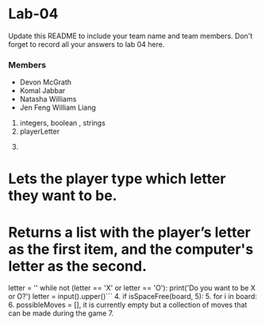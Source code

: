 # Lab-04

Update this README to include your team name and team members. Don't forget to record all your answers to lab 04 here.
### Members
* Devon McGrath
* Komal Jabbar
* Natasha Williams
* Jen Feng William Liang

1. integers, boolean , strings
2. playerLetter
3. ```def inputPlayerLetter():
 # Lets the player type which letter they want to be.
 # Returns a list with the player’s letter as the first item, and the computer's letter as the second.
 letter = ''
 while not (letter == 'X' or letter == 'O'):
  print('Do you want to be X or O?')
  letter = input().upper()```
4. if isSpaceFree(board, 5):
5. for i in board:
6. possibleMoves = [], it is currently empty but a collection of moves that can be made during the game
7. 
